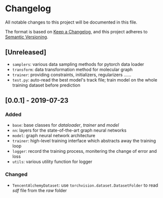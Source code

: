 # Changelog
All notable changes to this project will be documented in this file.

The format is based on [Keep a Changelog](https://keepachangelog.com/en/1.0.0/),
and this project adheres to [Semantic Versioning](https://semver.org/spec/v2.0.0.html).

## [Unreleased]
- `samplers`: various data sampling methods for pytorch data loader
- `transform`: data transformation method for molecular graph
- `trainer`: providing constraints, initializers, regularizers ......
- `test.py`: auto-read the best model's track file; train model on the whole training dataset before prediction

## [0.0.1] - 2019-07-23
### Added
- `base`: base classes for *dataloader*, *trainer* and *model*
- `nn`: layers for the state-of-the-art graph neural networks
- `model`: graph neural network architecture
- `trainer`: high-level training interface which abstracts away the training loop
- `logger`: record the training process, monitering the change of error and loss
- `utils`: various utility function for logger

### Changed
- `TencentAlchemyDataset`: use `torchvision.dataset.DatasetFolder` to read *sdf* file from the *raw* folder